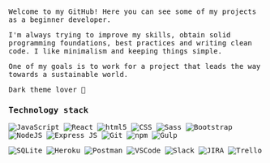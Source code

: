 <samp>
Welcome to my GitHub! Here you can see some of my projects as a beginner developer.

I'm always trying to improve my skills, obtain solid programming foundations, best practices and writing clean code. I like minimalism and keeping things simple.

One of my goals is to work for a project that leads the way towards a sustainable world.

Dark theme lover :black_heart:
</samp>

### Technology stack
![JavaScript](https://img.shields.io/badge/-JavaScript-black?style=flat&logo=javascript&logoColor=yellow) 
![React](https://img.shields.io/badge/-React-black?style=flat&logo=react)
![html5](https://img.shields.io/badge/-HTML5-black?style=flat&logo=html5) 
![CSS](https://img.shields.io/badge/-CSS3-black?style=flat&logo=css3&logoColor=blue)
![Sass](https://img.shields.io/badge/-Sass-black?style=flat&logo=sass)
![Bootstrap](https://img.shields.io/badge/-Bootstrap-black?style=flat&logo=Bootstrap)
![NodeJS](https://img.shields.io/badge/-NodeJS-black?style=flat&logo=Node.js)
![Express JS](https://img.shields.io/badge/-ExpressJS-black?style=flat&logo=express)
![Git](https://img.shields.io/badge/-Git-black?style=flat&logo=git)
![npm](https://img.shields.io/badge/-NPM-black?style=flat&logo=npm) 
![Gulp](https://img.shields.io/badge/-Gulp-black?style=flat&logo=gulp)

![SQLite](https://img.shields.io/badge/-SQLite-black?style=flat&logo=sqlite&logoColor=76C4EB)
![Heroku](https://img.shields.io/badge/-Heroku-black?style=flat&logo=heroku&logoColor=6314AF)
![Postman](https://img.shields.io/badge/-Postman-black?style=flat&logo=postman)
![VSCode](https://img.shields.io/badge/-VSCode-black?style=flat&logo=visual-studio-code&logoColor=blue)
![Slack](https://img.shields.io/badge/-Slack-black?style=flat&logo=slack&logoColor=550D4B)
![JIRA](https://img.shields.io/badge/-Jira-black?style=flat&logo=jira-software&logoColor=blue)
![Trello](https://img.shields.io/badge/-Trello-black?style=flat&logo=trello&logoColor=blue)
